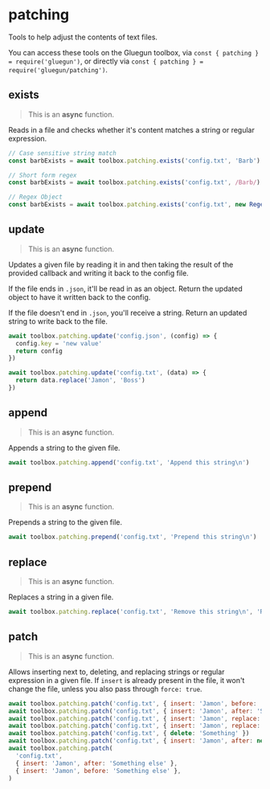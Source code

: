 # patching

Tools to help adjust the contents of text files.

You can access these tools on the Gluegun toolbox, via `const { patching } = require('gluegun')`, or directly via `const { patching } = require('gluegun/patching')`.

## exists

> This is an **async** function.

Reads in a file and checks whether it's content matches a string or regular expression.

```js
// Case sensitive string match
const barbExists = await toolbox.patching.exists('config.txt', 'Barb')

// Short form regex
const barbExists = await toolbox.patching.exists('config.txt', /Barb/)

// Regex Object
const barbExists = await toolbox.patching.exists('config.txt', new Regex(/Barb/, 'i'))
```

## update

> This is an **async** function.

Updates a given file by reading it in and then taking the result of the provided callback and writing it back to the config file.

If the file ends in `.json`, it'll be read in as an object. Return the updated object to have it written back to the config.

If the file doesn't end in `.json`, you'll receive a string. Return an updated string to write back to the file.

```js
await toolbox.patching.update('config.json', (config) => {
  config.key = 'new value'
  return config
})

await toolbox.patching.update('config.txt', (data) => {
  return data.replace('Jamon', 'Boss')
})
```

## append

> This is an **async** function.

Appends a string to the given file.

```js
await toolbox.patching.append('config.txt', 'Append this string\n')
```

## prepend

> This is an **async** function.

Prepends a string to the given file.

```js
await toolbox.patching.prepend('config.txt', 'Prepend this string\n')
```

## replace

> This is an **async** function.

Replaces a string in a given file.

```js
await toolbox.patching.replace('config.txt', 'Remove this string\n', 'Replace with this string\n')
```

## patch

> This is an **async** function.

Allows inserting next to, deleting, and replacing strings or regular expression in a given file. If `insert` is already present in the file, it won't change the file, unless you also pass through `force: true`.

```js
await toolbox.patching.patch('config.txt', { insert: 'Jamon', before: 'Something else' })
await toolbox.patching.patch('config.txt', { insert: 'Jamon', after: 'Something else' })
await toolbox.patching.patch('config.txt', { insert: 'Jamon', replace: 'Something else' })
await toolbox.patching.patch('config.txt', { insert: 'Jamon', replace: 'Something else', force: true })
await toolbox.patching.patch('config.txt', { delete: 'Something' })
await toolbox.patching.patch('config.txt', { insert: 'Jamon', after: new RegExp('some regexp') })
await toolbox.patching.patch(
  'config.txt',
  { insert: 'Jamon', after: 'Something else' },
  { insert: 'Jamon', before: 'Something else' },
)
```
